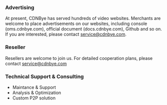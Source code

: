 
### Advertising
At present, CDNBye has served hundreds of video websites. Merchants are welcome to place advertisements on our websites, including console (oms.cdnbye.com), official document (docs.cdnbye.com), Github and so on. If you are interested, please contact service@cdnbye.com.

### Reseller
Resellers are welcome to join us. For detailed cooperation plans, please contact service@cdnbye.com

### Technical Support & Consulting
- Maintance & Support
- Analysis & Optimization
- Custom P2P solution